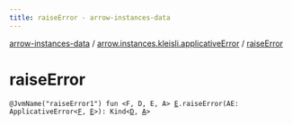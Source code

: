 ```yaml
---
title: raiseError - arrow-instances-data
---
```


[arrow-instances-data](../index.html) / [arrow.instances.kleisli.applicativeError](index.html) / [raiseError](./raise-error.html)

# raiseError

`@JvmName("raiseError1") fun <F, D, E, A> `[`E`](raise-error.html#E)`.raiseError(AE: ApplicativeError<`[`F`](raise-error.html#F)`, `[`E`](raise-error.html#E)`>): Kind<`[`D`](raise-error.html#D)`, `[`A`](raise-error.html#A)`>`